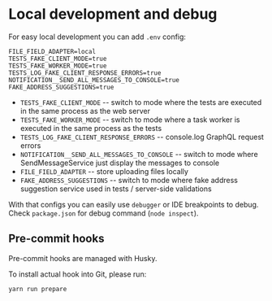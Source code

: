 Local development and debug
=====

For easy local development you can add `.env` config:

```shell
FILE_FIELD_ADAPTER=local
TESTS_FAKE_CLIENT_MODE=true
TESTS_FAKE_WORKER_MODE=true
TESTS_LOG_FAKE_CLIENT_RESPONSE_ERRORS=true
NOTIFICATION__SEND_ALL_MESSAGES_TO_CONSOLE=true
FAKE_ADDRESS_SUGGESTIONS=true
```

- `TESTS_FAKE_CLIENT_MODE` -- switch to mode where the tests are executed in the same process as the web server
- `TESTS_FAKE_WORKER_MODE` -- switch to mode where a task worker is executed in the same process as the tests
- `TESTS_LOG_FAKE_CLIENT_RESPONSE_ERRORS` -- console.log GraphQL request errors
- `NOTIFICATION__SEND_ALL_MESSAGES_TO_CONSOLE` -- switch to mode where SendMessageService just display the messages to console
- `FILE_FIELD_ADAPTER` -- store uploading files locally
- `FAKE_ADDRESS_SUGGESTIONS` -- switch to mode where fake address suggestion service used in tests / server-side validations

With that configs you can easily use `debugger` or IDE breakpoints to debug.
Check `package.json` for debug command (`node inspect`).

## Pre-commit hooks

Pre-commit hooks are managed with Husky.

To install actual hook into Git, please run:

```shell
yarn run prepare
```